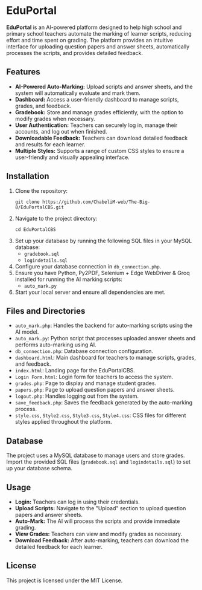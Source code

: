 <!DOCTYPE html>
<html lang="en">

<body>

<h1>EduPortal</h1>

<p><strong>EduPortal</strong> is an AI-powered platform designed to help high school and primary school teachers automate the marking of learner scripts, reducing effort and time spent on grading. The platform provides an intuitive interface for uploading question papers and answer sheets, automatically processes the scripts, and provides detailed feedback.</p>

<h2>Features</h2>
<ul>
    <li><strong>AI-Powered Auto-Marking:</strong> Upload scripts and answer sheets, and the system will automatically evaluate and mark them.</li>
    <li><strong>Dashboard:</strong> Access a user-friendly dashboard to manage scripts, grades, and feedback.</li>
    <li><strong>Gradebook:</strong> Store and manage grades efficiently, with the option to modify grades when necessary.</li>
    <li><strong>User Authentication:</strong> Teachers can securely log in, manage their accounts, and log out when finished.</li>
    <li><strong>Downloadable Feedback:</strong> Teachers can download detailed feedback and results for each learner.</li>
    <li><strong>Multiple Styles:</strong> Supports a range of custom CSS styles to ensure a user-friendly and visually appealing interface.</li>
</ul>

<h2>Installation</h2>
<ol>
    <li>Clone the repository:
        <pre><code>git clone https://github.com/ChabeliM-web/The-Big-8/EduPortalCBS.git</code></pre>
    </li>
    <li>Navigate to the project directory:
        <pre><code>cd EduPortalCBS</code></pre>
    </li>
    <li>Set up your database by running the following SQL files in your MySQL database:
        <ul>
            <li><code>gradebook.sql</code></li>
            <li><code>logindetails.sql</code></li>
        </ul>
    </li>
    <li>Configure your database connection in <code>db_connection.php</code>.</li>
    <li>Ensure you have Python, Py2PDF, Selenium + Edge WebDriver & Groq installed for running the AI marking scripts:
        <ul>
            <li><code>auto_mark.py</code></li>
        </ul>
    </li>
    <li>Start your local server and ensure all dependencies are met.</li>
</ol>

<h2>Files and Directories</h2>
<ul>
    <li><code>auto_mark.php</code>: Handles the backend for auto-marking scripts using the AI model.</li>
    <li><code>auto_mark.py</code>: Python script that processes uploaded answer sheets and performs auto-marking using AI.</li>
    <li><code>db_connection.php</code>: Database connection configuration.</li>
    <li><code>dashboard.html</code>: Main dashboard for teachers to manage scripts, grades, and feedback.</li>
    <li><code>index.html</code>: Landing page for the EduPortalCBS.</li>
    <li><code>Login Form.html</code>: Login form for teachers to access the system.</li>
    <li><code>grades.php</code>: Page to display and manage student grades.</li>
    <li><code>papers.php</code>: Page to upload question papers and answer sheets.</li>
    <li><code>logout.php</code>: Handles logging out from the system.</li>
    <li><code>save_feedback.php</code>: Saves the feedback generated by the auto-marking process.</li>
    <li><code>style.css</code>, <code>Style2.css</code>, <code>Style3.css</code>, <code>Style4.css</code>: CSS files for different styles applied throughout the platform.</li>
</ul>

<h2>Database</h2>
<p>The project uses a MySQL database to manage users and store grades. Import the provided SQL files (<code>gradebook.sql</code> and <code>logindetails.sql</code>) to set up your database schema.</p>

<h2>Usage</h2>
<ul>
    <li><strong>Login:</strong> Teachers can log in using their credentials.</li>
    <li><strong>Upload Scripts:</strong> Navigate to the "Upload" section to upload question papers and answer sheets.</li>
    <li><strong>Auto-Mark:</strong> The AI will process the scripts and provide immediate grading.</li>
    <li><strong>View Grades:</strong> Teachers can view and modify grades as necessary.</li>
    <li><strong>Download Feedback:</strong> After auto-marking, teachers can download the detailed feedback for each learner.</li>
</ul>

<h2>License</h2>
<p>This project is licensed under the MIT License.</p>

</body>
</html>
